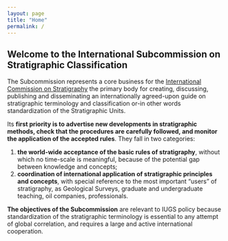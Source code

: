 ```yaml
---
layout: page
title: "Home"
permalink: /
---
```

## Welcome to the International Subcommission on Stratigraphic Classification

The Subcommission represents a core business for the [International Commission on Stratigraphy](https://stratigraphy.org/) the primary body for creating, discussing, publishing and disseminating an internationally agreed-upon guide on stratigraphic terminology and classification or-in other words standardization of the Stratigraphic Units.

Its **first priority is to advertise new developments in stratigraphic methods, check that the procedures are carefully followed, and monitor the application of the accepted rules**. They fall in two categories:

1. **the world-wide acceptance of the basic rules of stratigraphy**, without which no time-scale is meaningful, because of the potential gap between knowledge and concepts;
2. **coordination of international application of stratigraphic principles and concepts**, with special reference to the most important “users” of stratigraphy, as Geological Surveys, graduate and undergraduate teaching, oil companies, professionals.


**The objectives of the Subcommission** are relevant to IUGS policy because standardization of the stratigraphic terminology is essential to any attempt of global correlation, and requires a large and active international cooperation. 